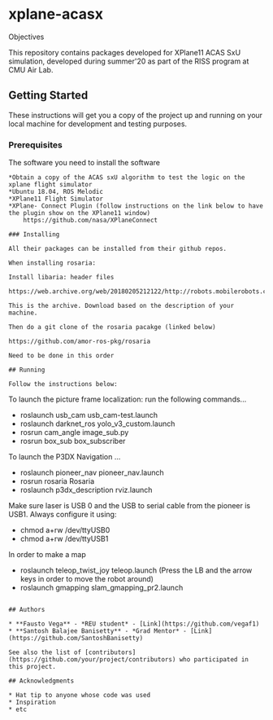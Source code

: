 # xplane-acasx

Objectives

This repository contains packages developed for XPlane11 ACAS SxU simulation, developed during  summer'20 as part of the RISS program at CMU Air Lab. 

## Getting Started

These instructions will get you a copy of the project up and running on your local machine for development and testing purposes. 

### Prerequisites

The software you need to install the software

```
*Obtain a copy of the ACAS sxU algorithm to test the logic on the xplane flight simulator
*Ubuntu 18.04, ROS Melodic
*XPlane11 Flight Simulator
*XPlane- Connect Plugin (follow instructions on the link below to have the plugin show on the XPlane11 window)
    https://github.com/nasa/XPlaneConnect

### Installing

All their packages can be installed from their github repos.

When installing rosaria:

Install libaria: header files 

https://web.archive.org/web/20180205212122/http://robots.mobilerobots.com/wiki/Aria

This is the archive. Download based on the description of your machine. 

Then do a git clone of the rosaria pacakge (linked below)

https://github.com/amor-ros-pkg/rosaria

Need to be done in this order

## Running

Follow the instructions below:

```
To launch the picture frame localization: run the following commands...
* roslaunch usb_cam usb_cam-test.launch
* roslaunch darknet_ros yolo_v3_custom.launch
* rosrun cam_angle image_sub.py
* rosrun box_sub box_subscriber

To launch the P3DX Navigation ...

* roslaunch pioneer_nav pioneer_nav.launch 
* rosrun rosaria Rosaria 
* roslaunch p3dx_description rviz.launch      

Make sure laser is USB 0 and the USB to serial cable from the pioneer is USB1. Always configure it using:

* chmod a+rw /dev/ttyUSB0
* chmod a+rw /dev/ttyUSB1

In order to make a map
* roslaunch teleop_twist_joy teleop.launch (Press the LB  and the arrow keys in order to move the robot around)
* roslaunch gmapping slam_gmapping_pr2.launch


```

## Authors

* **Fausto Vega** - *REU student* - [Link](https://github.com/vegaf1)
* **Santosh Balajee Banisetty** - *Grad Mentor* - [Link](https://github.com/SantoshBanisetty)

See also the list of [contributors](https://github.com/your/project/contributors) who participated in this project.

## Acknowledgments

* Hat tip to anyone whose code was used
* Inspiration
* etc

